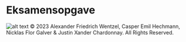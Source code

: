 # Eksamensopgave


![alt text](https://github.com/Justinxc1337/Eksamensopgave/blob/main/Pictures/logo.png)
© 2023 Alexander Friedrich Wentzel, Casper Emil Hechmann, Nicklas Flor Galver & Justin Xander Chardonnay. All Rights Reserved.
